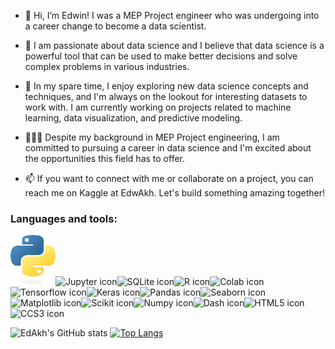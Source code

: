 - 👋 Hi, I’m Edwin! I was a MEP Project engineer who was undergoing into a career change to become a data scientist.

- 👀 I am passionate about data science and I believe that data science is a powerful tool that can be used to make better decisions and solve complex problems in various industries.

- 🌱 In my spare time, I enjoy exploring new data science concepts and techniques, and I'm always on the lookout for interesting datasets to work with. I am currently working on projects related to machine learning, data visualization, and predictive modeling.

- 👷🏾‍♂️ Despite my background in MEP Project engineering, I am committed to pursuing a career in data science and I'm excited about the opportunities this field has to offer.

- 📫 If you want to connect with me or collaborate on a project, you can reach me on Kaggle at EdwAkh. Let's build something amazing together!


### Languages and tools:

<img src="Icons%20Github/python-logo-only.svg" alt="Python icon" width="72" height="80"><img src="https://upload.wikimedia.org/wikipedia/commons/3/38/Jupyter_logo.svg" alt="Jupyter icon" width="72" height="72"><img src="https://upload.wikimedia.org/wikipedia/commons/3/38/SQLite370.svg" alt="SQLite icon" width="90" height="65"><img src="https://www.r-project.org/logo/Rlogo.svg" alt="R icon" width="72" height="72"><img src="https://upload.wikimedia.org/wikipedia/commons/d/d0/Google_Colaboratory_SVG_Logo.svg" alt="Colab icon" width="72" height="72"><img src="https://upload.wikimedia.org/wikipedia/commons/2/2d/Tensorflow_logo.svg" alt="Tensorflow icon" width="72" height="72"><img src="https://upload.wikimedia.org/wikipedia/commons/a/ae/Keras_logo.svg" alt="Keras icon" width="72" height="72"><img src="https://upload.wikimedia.org/wikipedia/commons/2/22/Pandas_mark.svg" alt="Pandas icon" width="72" height="72"><img src="https://seaborn.pydata.org/_images/logo-tall-lightbg.svg" alt="Seaborn icon" width="72" height="72"><img src="https://upload.wikimedia.org/wikipedia/commons/8/84/Matplotlib_icon.svg" alt="Matplotlib icon" width="72" height="72"><img src="https://upload.wikimedia.org/wikipedia/commons/0/05/Scikit_learn_logo_small.svg" alt="Scikit icon" width="72" height="72"><img src="https://upload.wikimedia.org/wikipedia/commons/3/31/NumPy_logo_2020.svg" alt="Numpy icon" width="72" height="72"><img src="https://s3-ap-southeast-1.amazonaws.com/homepage-media/wp-content/uploads/2022/01/14084051/python_dash.png" alt="Dash icon" width="85" height="65"><img src="https://upload.wikimedia.org/wikipedia/commons/6/61/HTML5_logo_and_wordmark.svg" alt="HTML5 icon" width="72" height="72"><img src="https://upload.wikimedia.org/wikipedia/commons/d/d5/CSS3_logo_and_wordmark.svg" alt="CCS3 icon" width="72" height="72">

![EdAkh's GitHub stats](https://github-readme-stats.vercel.app/api?username=EdAkh&show_icons=true&theme=radical)  [![Top Langs](https://github-readme-stats.vercel.app/api/top-langs/?username=EdAkh)](https://github.com/EdAkh/github-readme-stats)

<!---
EdAkh/EdAkh is a ✨ special ✨ repository because its `README.md` (this file) appears on your GitHub profile.
You can click the Preview link to take a look at your changes.
--->
